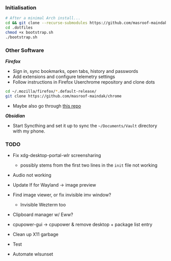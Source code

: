 ### Initialisation

```bash
# After a minimal Arch install...
cd && git clone --recurse-submodules https://github.com/masroof-maindak/.dotfiles
cd .dotfiles
chmod +x bootstrap.sh
./bootstrap.sh
```

### Other Software

***Firefox***

- Sign in, sync bookmarks, open tabs, history and passwords
- Add extensions and configure telemetry settings
- Follow instructions in Firefox Userchrome repository and clone dots
```bash
cd ~/.mozilla/firefox/*.default-release/
git clone https://github.com/masroof-maindak/chrome
```
- Maybe also go through [this repo](https://github.com/SpitFire-666/Firefox-Stuff)

***Obsidian***

- Start Syncthing and set it up to sync the `~/Documents/Vault` directory with my phone.

### TODO

- Fix xdg-desktop-portal-wlr screensharing
	- possibly stems from the first two lines in the `init` file not working
- Audio not working
- Update lf for Wayland -> image preview
- Find image viewer, or fix invisible imv window?
	- Invisible Wezterm too
- Clipboard manager w/ Eww?
- cpupower-gui -> cpupower & remove desktop + package list entry

- Clean up X11 garbage
- Test
- Automate wlsunset
